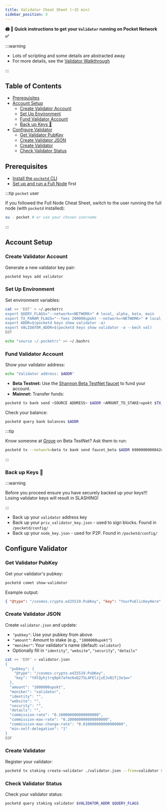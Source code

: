 ```yaml
---
title: Validator Cheat Sheet (~15 min)
sidebar_position: 3
---
```


**🖨 🍝 Quick instructions to get your `Validator` running on Pocket Network ✅**

:::warning

- Lots of scripting and some details are abstracted away
- For more details, see the [Validator Walkthrough](../2_walkthroughs/3_validator_walkthrough.md)

:::

## Table of Contents <!-- omit in toc -->

- [Prerequisites](#prerequisites)
- [Account Setup](#account-setup)
  - [Create Validator Account](#create-validator-account)
  - [Set Up Environment](#set-up-environment)
  - [Fund Validator Account](#fund-validator-account)
  - [Back up Keys 🔑](#back-up-keys-)
- [Configure Validator](#configure-validator)
  - [Get Validator PubKey](#get-validator-pubkey)
  - [Create Validator JSON](#create-validator-json)
  - [Create Validator](#create-validator)
  - [Check Validator Status](#check-validator-status)

## Prerequisites

- [Install the `pocketd` CLI](../../2_explore/2_account_management/1_pocketd_cli.md)
- [Set up and run a Full Node](2_full_node_cheatsheet.md) first

:::tip `pocket` user

If you followed the Full Node Cheat Sheet, switch to the user running the full node (with `pocketd` installed):

```bash
su - pocket # or use your chosen username
```

:::

## Account Setup

### Create Validator Account

Generate a new validator key pair:

```bash
pocketd keys add validator
```

### Set Up Environment

Set environment variables:

```bash
cat << 'EOT' > ~/.pocketrc
export QUERY_FLAGS="--network=<NETWORK>" # local, alpha, beta, main
export TX_PARAM_FLAGS="--fees 200000upokt --network=<NETWORK>" # local, alpha, beta, main
export ADDR=$(pocketd keys show validator -a)
export VALIDATOR_ADDR=$(pocketd keys show validator -a --bech val)
EOT

echo "source ~/.pocketrc" >> ~/.bashrc
```

### Fund Validator Account

Show your validator address:

```bash
echo "Validator address: $ADDR"
```

- **Beta Testnet:** Use the [Shannon Beta TestNet faucet](https://faucet.beta.testnet.pokt.network/) to fund your account.
- **Mainnet:** Transfer funds:

```bash
pocketd tx bank send <SOURCE ADDRESS> $ADDR <AMOUNT_TO_STAKE>upokt $TX_PARAM_FLAGS
```

Check your balance:

```bash
pocketd query bank balances $ADDR
```

:::tip

Know someone at [Grove](https://grove.city) on Beta TestNet? Ask them to run:

```bash
pocketd tx --network=beta tx bank send faucet_beta $ADDR 6900000000042upokt
```

:::

### Back up Keys 🔑

:::warning

Before you proceed ensure you have securely backed up your keys!!! Losing validator keys will result in SLASHING!

:::

- Back up your `validator` address key
- Back up your `priv_validator_key.json` - used to sign blocks. Found in `/pocketd/config/`
- Back up your `node_key.json` - used for P2P. Found in `/pocketd/config/`

## Configure Validator

### Get Validator PubKey

Get your validator's pubkey:

```bash
pocketd comet show-validator
```

Example output:

```json
{ "@type": "/cosmos.crypto.ed25519.PubKey", "key": "YourPublicKeyHere" }
```

### Create Validator JSON

Create `validator.json` and update:

- `"pubkey"`: Use your pubkey from above
- `"amount"`: Amount to stake (e.g., `"1000000upokt"`)
- `"moniker"`: Your validator's name (default: `validator`)
- Optionally fill in `"identity"`, `"website"`, `"security"`, `"details"`

```bash
cat << 'EOF' > validator.json
{
  "pubkey": {
    "@type": "/cosmos.crypto.ed25519.PubKey",
    "key": "YdlQyhjtrq9pk7afmz6oQ275L4FElzjzEJvB1fj3e1w="
  },
  "amount": "1000000upokt",
  "moniker": "validator",
  "identity": "",
  "website": "",
  "security": "",
  "details": "",
  "commission-rate": "0.100000000000000000",
  "commission-max-rate": "0.200000000000000000",
  "commission-max-change-rate": "0.010000000000000000",
  "min-self-delegation": "1"
}
EOF
```

### Create Validator

Register your validator:

```bash
pocketd tx staking create-validator ./validator.json --from=validator $TX_PARAM_FLAGS
```

### Check Validator Status

Check your validator status:

```bash
pocketd query staking validator $VALIDATOR_ADDR $QUERY_FLAGS
```
